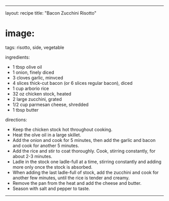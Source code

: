 ---

layout: recipe
title: "Bacon Zucchini Risotto"
# image:
tags: risotto, side, vegetable

ingredients:
- 1 tbsp olive oil
- 1 onion, finely diced
- 3 cloves garlic, minvced
- 4 slices thick-cut bacon (or 6 slices regular bacon), diced
- 1 cup arborio rice
- 32 oz chicken stock, heated
- 2 large zucchini, grated
- 1/2 cup parmesan cheese, shredded
- 1 tbsp butter

directions:
- Keep the chicken stock hot throughout cooking.
- Heat the olve oil in a large skillet.
- Add the onion and cook for 5 minutes, then add the garlic and bacon and cook for another 5 minutes.
- Add the rice and stir to coat thoroughly. Cook, stirring constantly, for about 2-3 minutes.
- Ladle in the stock one ladle-full at a time, stirring constantly and adding more only once the stock is absorbed.
- When adding the last ladle-full of stock, add the zucchini and cook for another few minutes, until the rice is tender and creamy.
- Remove the pan from the heat and add the cheese and butter.
- Season with salt and pepper to taste.

---